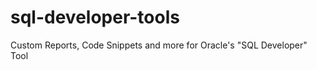 sql-developer-tools
===================

Custom Reports, Code Snippets and more for Oracle's "SQL Developer" Tool
